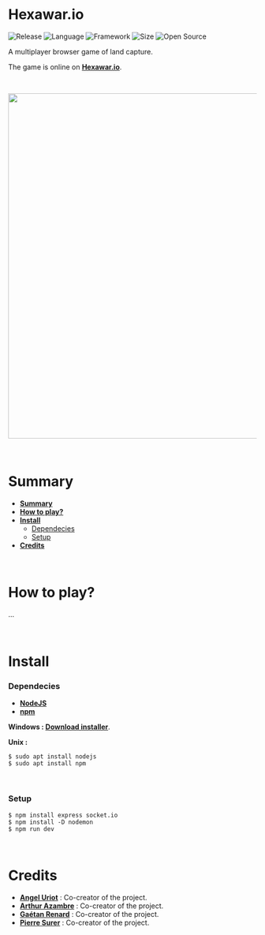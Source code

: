 # Hexawar.io

![Release](https://img.shields.io/badge/Release-v1.0-blueviolet)
![Language](https://img.shields.io/badge/Language-JavaScript-ffcc14)
![Framework](https://img.shields.io/badge/Framework-NodeJS-00cf2c)
![Size](https://img.shields.io/badge/Size-170Ko-f12222)
![Open Source](https://badges.frapsoft.com/os/v2/open-source.svg?v=103)

A multiplayer browser game of land capture.

The game is online on [**Hexawar.io**](https://hexawar.io).

<br/>

<p align="center">
	<img src="" width="700">
</p>

<br/>

# Summary

* **[Summary](#summary)**
* **[How to play?](#how-to-play)**
* **[Install](#install)**
	* [Dependecies](#dependecies)
	* [Setup](#setup)
* **[Credits](#credits)**

<br/>

# How to play?

...

<br/>

# Install

### Dependecies

* **[NodeJS](https://nodejs.org/en/)**
* **[npm](https://www.npmjs.com)**

**Windows : [Download installer](https://nodejs.org/en/download/)**.

**Unix :**
```console
$ sudo apt install nodejs
$ sudo apt install npm
```

<br/>

### Setup

```console
$ npm install express socket.io
$ npm install -D nodemon
$ npm run dev
```

<br/>

# Credits

* [**Angel Uriot**](https://github.com/angeluriot) : Co-creator of the project.
* [**Arthur Azambre**](https://github.com/arthurazambre) : Co-creator of the project.
* [**Gaétan Renard**](https://github.com/G-rnd) : Co-creator of the project.
* [**Pierre Surer**](https://github.com/PignoulMarcel) : Co-creator of the project.
